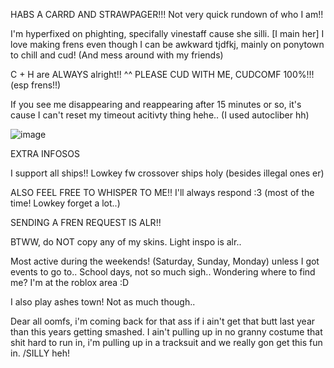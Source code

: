 HABS A CARRD AND STRAWPAGER!!!
Not very quick rundown of who I am!!
  
I'm hyperfixed on phighting, specifally vinestaff cause she silli. [I main her] I love making frens even though I can be awkward tjdfkj, mainly on ponytown to chill and cud! (And mess around with my friends)
  
C + H are ALWAYS alright!! ^^
  PLEASE CUD WITH ME, CUDCOMF 100%!!! (esp frens!!)

If you see me disappearing and reappearing after 15 minutes or so, it's cause I can't reset my timeout acitivty thing hehe.. (I used autocliber hh)
  
![image](https://github.com/user-attachments/assets/22bbd761-18dd-4d6c-88eb-d91c98f267d4)
  
EXTRA INFOSOS
  
I support all ships!! Lowkey fw crossover ships holy (besides illegal ones er)
  
ALSO FEEL FREE TO WHISPER TO ME!! I'll always respond :3 (most of the time! Lowkey forget a lot..)

SENDING A FREN REQUEST IS ALR!!
  
BTWW, do NOT copy any of my skins. Light inspo is alr..

Most active during the weekends! (Saturday, Sunday, Monday) unless I got events to go to.. 
School days, not so much sigh..
 Wondering where to find me? I'm at the roblox area :D

 I also play ashes town! Not as much though..

Dear all oomfs, i'm coming back for that ass if i ain't get that butt last year than this years getting smashed. I ain't pulling up in no granny costume that shit hard to run in, i'm pulling up in a tracksuit and we really gon get this fun in. /SILLY heh!
